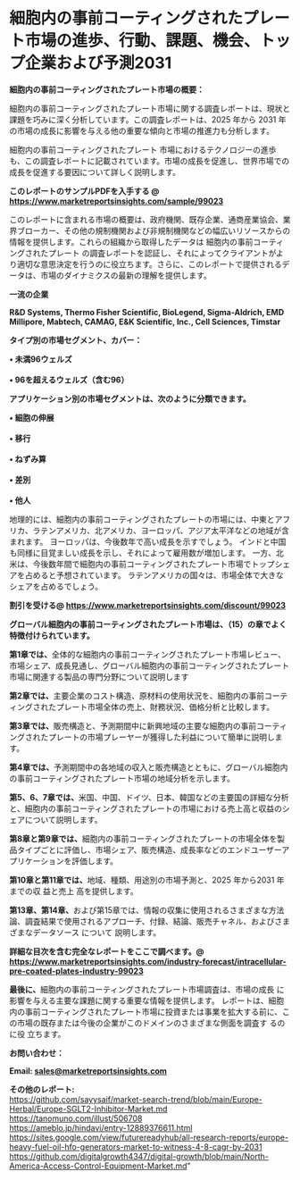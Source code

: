 # 細胞内の事前コーティングされたプレート市場の進歩、行動、課題、機会、トップ企業および予測2031

<strong><b>細胞内の事前コーティングされたプレート市場の概要：</b></strong>

細胞内の事前コーティングされたプレート市場に関する調査レポートは、現状と課題を巧みに深く分析しています。この調査レポートは、2025 年から 2031 年の市場の成長に影響を与える他の重要な傾向と市場の推進力も分析します。

細胞内の事前コーティングされたプレート 市場におけるテクノロジーの進歩も、この調査レポートに記載されています。市場の成長を促進し、世界市場での成長を促進する要因について詳しく説明します。

<strong>このレポートのサンプルPDFを入手する @ <a href=https://www.marketreportsinsights.com/sample/99023>https://www.marketreportsinsights.com/sample/99023</a></strong>

このレポートに含まれる市場の概要は、政府機関、既存企業、通商産業協会、業界ブローカー、その他の規制機関および非規制機関などの幅広いリソースからの情報を提供します。これらの組織から取得したデータは 細胞内の事前コーティングされたプレート の調査レポートを認証し、それによってクライアントがより適切な意思決定を行うのに役立ちます。さらに、このレポートで提供されるデータは、市場のダイナミクスの最新の理解を提供します。

<strong>一流の企業</strong>

<strong><b>R&D Systems, Thermo Fisher Scientific, BioLegend, Sigma-Aldrich, EMD Millipore, Mabtech, CAMAG, E&K Scientific, Inc., Cell Sciences, Timstar</b></strong>

<strong><b>タイプ別の市場セグメント、カバー：</b></strong>

<strong>• 未満96ウェルズ<br><br>•  96を超えるウェルズ（含む96）</strong>

<strong><b>アプリケーション別の市場セグメントは、次のように分類できます。</b></strong>

<strong>• 細胞の伸展<br><br>• 移行<br><br>• ねずみ算<br><br>• 差別<br><br>• 他人</strong>

 地理的には、細胞内の事前コーティングされたプレートの市場には、中東とアフリカ、ラテンアメリカ、北アメリカ、ヨーロッパ、アジア太平洋などの地域が含まれます。 ヨーロッパは、今後数年で高い成長を示すでしょう。 インドと中国も同様に目覚ましい成長を示し、それによって雇用数が増加します。 一方、北米は、今後数年間で細胞内の事前コーティングされたプレート市場でトップシェアを占めると予想されています。 ラテンアメリカの国々は、市場全体で大きなシェアを占めるでしょう。

<strong>割引を受ける@ <a href=https://www.marketreportsinsights.com/discount/99023>https://www.marketreportsinsights.com/discount/99023</a></strong>

<strong><b>グローバル細胞内の事前コーティングされたプレート市場は、（15）の章でよく特徴付けられています。</b></strong>

<strong><b>第</b></strong><strong><b>1章では、</b></strong>全体的な細胞内の事前コーティングされたプレート市場レビュー、市場シェア、成長見通し、グローバル細胞内の事前コーティングされたプレート市場に関連する製品の専門分野について説明します

<strong><b>第2章では、</b></strong>主要企業のコスト構造、原材料の使用状況を、細胞内の事前コーティングされたプレート市場全体の売上、財務状況、価格分析と比較します。

<strong><b>第3章では、</b></strong>販売構造と、予測期間中に新興地域の主要な細胞内の事前コーティングされたプレートの市場プレーヤーが獲得した利益について簡単に説明します。

<strong><b>第4章では、</b></strong>予測期間中の各地域の収入と販売構造とともに、グローバル細胞内の事前コーティングされたプレート市場の地域分析を示します。

<strong><b>第5、6、7章では、</b></strong>米国、中国、ドイツ、日本、韓国などの主要国の詳細な分析と、細胞内の事前コーティングされたプレートの市場における売上高と収益のシェアについて説明します。

<strong><b>第8章と第9章では、</b></strong>細胞内の事前コーティングされたプレートの市場全体を製品タイプごとに評価し、市場シェア、販売構造、成長率などのエンドユーザーアプリケーションを評価します。

<strong><b>第10章と第11章では、</b></strong>地域、種類、用途別の市場予測と、2025 年から2031 年までの収 益と売上 高を提供します。

<strong><b>第13章、第14章、</b></strong>および第15章では、情報の収集に使用されるさまざまな方法論、調査結果で使用されるアプローチ、付録、結論、販売チャネル、およびさまざまなデータソース について 説明します。

<strong>詳細な目次を含む完全なレポートをここで調べます。@ <a href=https://www.marketreportsinsights.com/industry-forecast/intracellular-pre-coated-plates-industry-99023>https://www.marketreportsinsights.com/industry-forecast/intracellular-pre-coated-plates-industry-99023</a></strong>

<strong><b>最後に、</b></strong>細胞内の事前コーティングされたプレート市場調査は、市場の成長 に影響を</a>与える主要な課題に関する重要な情報を提供します。 レポートは、細胞内の事前コーティングされたプレート市場に投資または事業を拡大する前に、この市場の既存または今後の企業がこのドメインのさまざまな側面を調査す るのに役 立ちます。

<strong><b>お問い合わせ：</b></strong>

<strong>Email: </strong><a href=mailto:sales@marketreportsinsights.com><strong>sales@marketreportsinsights.com</strong></a>

<strong>その他のレポート:</strong>
<br>
<a href=https://github.com/sayysaif/market-search-trend/blob/main/Europe-Herbal/Europe-SGLT2-Inhibitor-Market.md>https://github.com/sayysaif/market-search-trend/blob/main/Europe-Herbal/Europe-SGLT2-Inhibitor-Market.md</a>
<br>
<a href=https://tanomuno.com/illust/506708>https://tanomuno.com/illust/506708</a>
<br>
<a href=https://ameblo.jp/hindavi/entry-12889376611.html>https://ameblo.jp/hindavi/entry-12889376611.html</a>
<br>
<a href=https://sites.google.com/view/futurereadyhub/all-research-reports/europe-heavy-fuel-oil-hfo-generators-market-to-witness-4-8-cagr-by-2031>https://sites.google.com/view/futurereadyhub/all-research-reports/europe-heavy-fuel-oil-hfo-generators-market-to-witness-4-8-cagr-by-2031</a>
<br>
<a href=https://github.com/digitalgrowth4347/digital-growth/blob/main/North-America-Access-Control-Equipment-Market.md>https://github.com/digitalgrowth4347/digital-growth/blob/main/North-America-Access-Control-Equipment-Market.md</a>"
